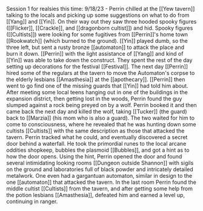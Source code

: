 Session 1 for realsies this time: 9/18/23 - Perrin chilled at the [[Yew tavern]] talking to the locals and picking up some suggestions on what to do from [[Yang]] and [[Yin]]. On their way out they saw three hooded spooky figures ([[Flicker]], [[Crackle]], and [[dragonborn cultist]]) and hid. Spooky figures ([[Cultists]]) were looking for some fugitives from [[Perrin]]'s home town [[Rookwatch]] (which burned to the ground). [[Yin]] played dumb, so the three left, but sent a rusty bronze [[automaton]] to attack the place and burn it down. [[Perrin]] with the light assistance of [[Yang]] and kind of [[Yin]] was able to take down the construct. They spent the rest of the day setting up decorations for the festival [[Festival]]. The next day [[Perrin]] hired some of the regulars at the tavern to move the Automaton's corpse to the elderly lesbians [[Amasthesia]] at the [[apothecary]]. [[Perrin]] then went to go find one of the missing guards that [[Yin]] had told him about. After meeting some local teens hanging out in one of the buildings in the expansion district, then getting lost in the woods, Perrin found the guy slumped against a rock being preyed on by a wolf. Perrin booked it and then came back the next day and killed the wolf, taking [[Tucker]] (the guard) back to [[Marzia]] (his mom who is also a guard). The two waited for him to come to consciousness, where he revealed that he was hunting down some cultists [[Cultists]] with the same description as those that attacked the tavern. Perrin tracked what he could, and eventually discovered a secret door behind a waterfall. He took the primordial runes to the local arcane oddities shopkeep, bubbles the plasmoid [[Bubbles]], and got a hint as to how the door opens. Using the hint, Perrin opened the door and found several intimidating looking rooms [[Dungeon outside Shannon]] with sigils on the ground and laboratories full of black powder and intricately detailed metalwork. One even had a gargantuan automaton, similar in design to the one [[automaton]] that attacked the tavern. In the last room Perrin found the middle cultist [[Cultists]] from the tavern, and after getting some help from the potion lesbians [[Amasthesia]], defeated him and earned a level up, continuing in ranger.